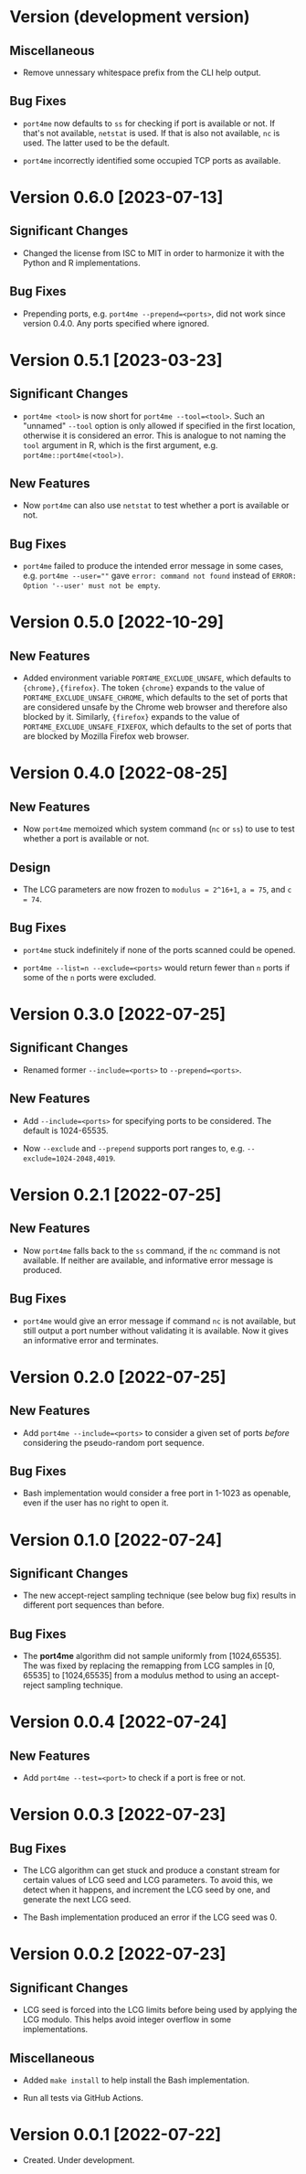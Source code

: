 # Version (development version)

## Miscellaneous

 * Remove unnessary whitespace prefix from the CLI help output.

## Bug Fixes

 * `port4me` now defaults to `ss` for checking if port is available or
   not.  If that's not available, `netstat` is used.  If that is also
   not available, `nc` is used.  The latter used to be the default.

 * `port4me` incorrectly identified some occupied TCP ports as
   available.
 

# Version 0.6.0 [2023-07-13]

## Significant Changes

 * Changed the license from ISC to MIT in order to harmonize it with
   the Python and R implementations.
 
## Bug Fixes
 
 * Prepending ports, e.g. `port4me --prepend=<ports>`, did not
   work since version 0.4.0. Any ports specified where ignored.
 
 
# Version 0.5.1 [2023-03-23]
 
## Significant Changes
 
 * `port4me <tool>` is now short for `port4me --tool=<tool>`.  Such an
   "unnamed" `--tool` option is only allowed if specified in the first
   location, otherwise it is considered an error.  This is analogue to
   not naming the `tool` argument in R, which is the first argument,
   e.g. `port4me::port4me(<tool>)`.
 
## New Features
 
 * Now `port4me` can also use `netstat` to test whether a port is
   available or not.
 
## Bug Fixes
 
 * `port4me` failed to produce the intended error message in some
   cases, e.g.  `port4me --user=""` gave `error: command not found`
   instead of `ERROR: Option '--user' must not be empty`.
 
 
# Version 0.5.0 [2022-10-29]
 
## New Features
 
 * Added environment variable `PORT4ME_EXCLUDE_UNSAFE`, which defaults
   to `{chrome},{firefox}`.  The token `{chrome}` expands to the value
   of `PORT4ME_EXCLUDE_UNSAFE_CHROME`, which defaults to the set of
   ports that are considered unsafe by the Chrome web browser and
   therefore also blocked by it.  Similarly, `{firefox}` expands to the
   value of `PORT4ME_EXCLUDE_UNSAFE_FIXEFOX`, which defaults to the set
   of ports that are blocked by Mozilla Firefox web browser.
 
 
# Version 0.4.0 [2022-08-25]
 
## New Features
 
 * Now `port4me` memoized which system command (`nc` or `ss`) to use to
   test whether a port is available or not.
 
## Design
 
 * The LCG parameters are now frozen to `modulus = 2^16+1`, `a = 75`,
   and `c = 74`.
 
## Bug Fixes
 
 * `port4me` stuck indefinitely if none of the ports scanned could be
   opened.
 
 * `port4me --list=n --exclude=<ports>` would return fewer than `n`
   ports if some of the `n` ports were excluded.
 
 
# Version 0.3.0 [2022-07-25]
 
## Significant Changes
 
 * Renamed former `--include=<ports>` to `--prepend=<ports>`.
 
## New Features
 
 * Add `--include=<ports>` for specifying ports to be considered.
   The default is 1024-65535.
 
 * Now `--exclude` and `--prepend` supports port ranges to, e.g.
   `--exclude=1024-2048,4019`.
 
 
# Version 0.2.1 [2022-07-25]
 
## New Features
 
 * Now `port4me` falls back to the `ss` command, if the `nc` command is
   not available.  If neither are available, and informative error
   message is produced.
   
## Bug Fixes
 
 * `port4me` would give an error message if command `nc` is not
   available, but still output a port number without validating it is
   available.  Now it gives an informative error and terminates.
   
 
# Version 0.2.0 [2022-07-25]
 
## New Features
 
 * Add `port4me --include=<ports>` to consider a given set of ports
   _before_ considering the pseudo-random port sequence.
 
## Bug Fixes
 
 * Bash implementation would consider a free port in 1-1023 as
   openable, even if the user has no right to open it.
 
 
# Version 0.1.0 [2022-07-24]
 
## Significant Changes
 
 * The new accept-reject sampling technique (see below bug fix) results
   in different port sequences than before.
 
## Bug Fixes
 
 * The **port4me** algorithm did not sample uniformly from
   [1024,65535].  The was fixed by replacing the remapping from LCG
   samples in [0, 65535] to [1024,65535] from a modulus method to using
   an accept-reject sampling technique.
   
 
# Version 0.0.4 [2022-07-24]
 
## New Features
 
 * Add `port4me --test=<port>` to check if a port is free or not.
 
 
# Version 0.0.3 [2022-07-23]
 
## Bug Fixes
 
 * The LCG algorithm can get stuck and produce a constant stream for
   certain values of LCG seed and LCG parameters.  To avoid this, we
   detect when it happens, and increment the LCG seed by one, and
   generate the next LCG seed.
 
 * The Bash implementation produced an error if the LCG seed was 0.
 
 
# Version 0.0.2 [2022-07-23]
 
## Significant Changes
 
 * LCG seed is forced into the LCG limits before being used by applying
   the LCG modulo.  This helps avoid integer overflow in some
   implementations.
 
## Miscellaneous
 
 * Added `make install` to help install the Bash implementation.
 
 * Run all tests via GitHub Actions.
 
 
# Version 0.0.1 [2022-07-22]
 
 * Created. Under development.
